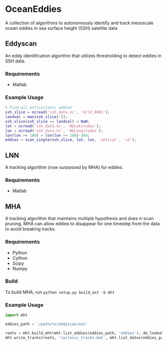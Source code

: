 # OceanEddies
A collection of algorithms to autonomously identify and track mesoscale ocean
eddies in sea surface height (SSH) satellite data

## Eddyscan
An eddy identification algorithm that utilizes thresholding to detect eddies in
SSH data.

### Requirements
 + Matlab

### Example Usage
```matlab
% Find all anticyclonic eddies
ssh_slice = ncread('ssh_data.nc', 'Grid_0001');
landval = max(ssh_slice(:));
ssh_slice(ssh_slice == landval) = NaN;
lat = ncread('ssh_data.nc', 'NbLatitudes');
lon = ncread('ssh_data.nc', 'NbLongitudes');
lon(lon >= 180) = lon(lon >= 180)-360;
eddies = scan_single(ssh_slice, lat, lon, 'anticyc', 'v2');
```

## LNN
A tracking algorithm (now surpassed by MHA) for eddies.

### Requirements
 + Matlab

## MHA
A tracking algorithm that maintains multiple hypothesis and does n-scan pruning.
MHA can allow eddies to disappear for one timestep from the data to avoid breaking tracks.

### Requirements
 + Python
 + Cython
 + Scipy
 + Numpy

### Build
To build MHA, run ``python setup.py build_ext -b mht``

### Example Usage
```python
import mht

eddies_path = '/path/to/eddyscan/out'

roots = mht.build_mht(mht.list_eddies(eddies_path, 'eddies'), do_lookahead=True)
mht.write_tracks(roots, 'cyclonic_tracks.mat', mht.list_dates(eddies_path, 'eddies'))
```
